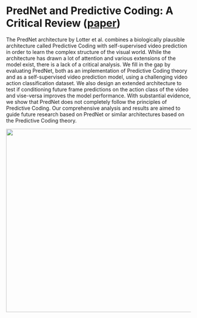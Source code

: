 # PredNet and Predictive Coding: A Critical Review ([paper](https://arxiv.org/abs/1906.11902))
The PredNet architecture by Lotter et al. combines a biologically plausible architecture called Predictive Coding with self-supervised video prediction in order to learn the complex structure of the visual world. While the architecture has drawn a lot of attention and various extensions of the model exist, there is a lack of a critical analysis. We fill in the gap by evaluating PredNet, both as an implementation of Predictive Coding theory and as a self-supervised video prediction model, using a challenging video action classification dataset. We also design an extended architecture to test if conditioning future frame predictions on the action class of the video and vise-versa improves the model performance. With substantial evidence, we show that PredNet does not completely follow the principles of Predictive Coding. Our comprehensive analysis and results are aimed to guide future research based on PredNet or similar architectures based on the Predictive Coding theory.

<p align="center">
  <img width="750" height="500" src="https://github.com/RoshanRane/Predictive-video-classification/blob/master/PredNet_Vanilla.jpg"></img>
</p>
